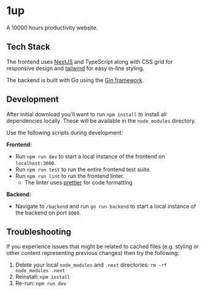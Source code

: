 # 1up

A 10000 hours productivity website.

## Tech Stack

The frontend uses [NextJS](https://nextjs.org/) and TypeScript along with CSS grid for responsive design and [tailwind](https://tailwindcss.com/) for easy in-line styling.

The backend is built with Go using the [Gin framework](https://gin-gonic.com/).

## Development

After initial download you'll want to run `npm install` to install all dependencies locally. These will be available in the `node_modules` directory.

Use the following scripts during development:

**Frontend:**

- Run `npm run dev` to start a local instance of the frontend on `localhost:3000`.
- Run `npm run test` to run the entire frontend test suite.
- Run `npm run lint` to run the frontend linter.
  - The linter uses [prettier](https://prettier.io/) for code formatting

**Backend:**

- Navigate to `/backend` and run `go run backend` to start a local instance of the backend on port `8080`.

## Troubleshooting

If you experience issues that might be related to cached files (e.g. styling or other content representing previous changes) then try the following:

1. Delete your local `node_modules` and `.next` directories: `rm -rf node_modules .next`
2. Reinstall: `npm install`
3. Re-run: `npm run dev`
